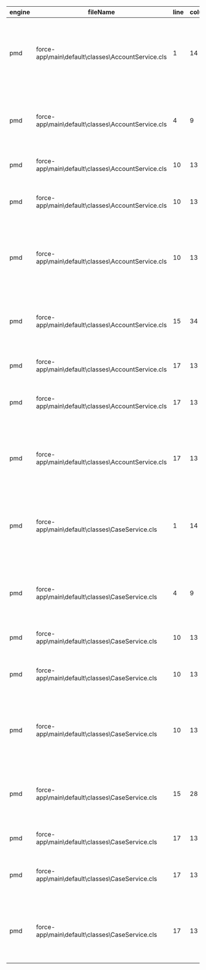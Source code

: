 | engine | fileName                                          | line | column | endLine | endColumn | severity | ruleName                  | category    | url                                                                                        | message                                                                 | normalizedSeverity |
| ------ | ------------------------------------------------- | ---- | ------ | ------- | --------- | -------- | ------------------------- | ----------- | ------------------------------------------------------------------------------------------ | ----------------------------------------------------------------------- | ------------------ |
| pmd    | force-app\main\default\classes\AccountService.cls | 1    | 14     | 1       | 27        | 3        | ApexSharingViolations     | Security    | https://pmd.github.io/pmd-6.55.0/pmd_rules_apex_security.html#apexsharingviolations        | Apex classes should declare a sharing model if DML or SOQL/SOSL is used | 3                  |
| pmd    | force-app\main\default\classes\AccountService.cls | 4    | 9      | 4       | 17        | 3        | ApexCRUDViolation         | Security    | https://pmd.github.io/pmd-6.55.0/pmd_rules_apex_security.html#apexcrudviolation            | Validate CRUD permission before SOQL/DML operation or enforce user mode | 3                  |
| pmd    | force-app\main\default\classes\AccountService.cls | 10   | 13     | 10      | 21        | 3        | AvoidDmlStatementsInLoops | Performance | https://pmd.github.io/pmd-6.55.0/pmd_rules_apex_performance.html#avoiddmlstatementsinloops | Avoid DML statements inside loops                                       | 3                  |
| pmd    | force-app\main\default\classes\AccountService.cls | 10   | 13     | 10      | 21        | 3        | OperationWithLimitsInLoop | Performance | https://pmd.github.io/pmd-6.55.0/pmd_rules_apex_performance.html#operationwithlimitsinloop | Avoid operations in loops that may hit governor limits                  | 3                  |
| pmd    | force-app\main\default\classes\AccountService.cls | 10   | 13     | 10      | 21        | 3        | ApexCRUDViolation         | Security    | https://pmd.github.io/pmd-6.55.0/pmd_rules_apex_security.html#apexcrudviolation            | Validate CRUD permission before SOQL/DML operation or enforce user mode | 3                  |
| pmd    | force-app\main\default\classes\AccountService.cls | 15   | 34     | 15      | 57        | 3        | ApexCRUDViolation         | Security    | https://pmd.github.io/pmd-6.55.0/pmd_rules_apex_security.html#apexcrudviolation            | Validate CRUD permission before SOQL/DML operation or enforce user mode | 3                  |
| pmd    | force-app\main\default\classes\AccountService.cls | 17   | 13     | 17      | 21        | 3        | AvoidDmlStatementsInLoops | Performance | https://pmd.github.io/pmd-6.55.0/pmd_rules_apex_performance.html#avoiddmlstatementsinloops | Avoid DML statements inside loops                                       | 3                  |
| pmd    | force-app\main\default\classes\AccountService.cls | 17   | 13     | 17      | 21        | 3        | OperationWithLimitsInLoop | Performance | https://pmd.github.io/pmd-6.55.0/pmd_rules_apex_performance.html#operationwithlimitsinloop | Avoid operations in loops that may hit governor limits                  | 3                  |
| pmd    | force-app\main\default\classes\AccountService.cls | 17   | 13     | 17      | 21        | 3        | ApexCRUDViolation         | Security    | https://pmd.github.io/pmd-6.55.0/pmd_rules_apex_security.html#apexcrudviolation            | Validate CRUD permission before SOQL/DML operation or enforce user mode | 3                  |
| pmd    | force-app\main\default\classes\CaseService.cls    | 1    | 14     | 1       | 24        | 3        | ApexSharingViolations     | Security    | https://pmd.github.io/pmd-6.55.0/pmd_rules_apex_security.html#apexsharingviolations        | Apex classes should declare a sharing model if DML or SOQL/SOSL is used | 3                  |
| pmd    | force-app\main\default\classes\CaseService.cls    | 4    | 9      | 4       | 17        | 3        | ApexCRUDViolation         | Security    | https://pmd.github.io/pmd-6.55.0/pmd_rules_apex_security.html#apexcrudviolation            | Validate CRUD permission before SOQL/DML operation or enforce user mode | 3                  |
| pmd    | force-app\main\default\classes\CaseService.cls    | 10   | 13     | 10      | 21        | 3        | AvoidDmlStatementsInLoops | Performance | https://pmd.github.io/pmd-6.55.0/pmd_rules_apex_performance.html#avoiddmlstatementsinloops | Avoid DML statements inside loops                                       | 3                  |
| pmd    | force-app\main\default\classes\CaseService.cls    | 10   | 13     | 10      | 21        | 3        | OperationWithLimitsInLoop | Performance | https://pmd.github.io/pmd-6.55.0/pmd_rules_apex_performance.html#operationwithlimitsinloop | Avoid operations in loops that may hit governor limits                  | 3                  |
| pmd    | force-app\main\default\classes\CaseService.cls    | 10   | 13     | 10      | 21        | 3        | ApexCRUDViolation         | Security    | https://pmd.github.io/pmd-6.55.0/pmd_rules_apex_security.html#apexcrudviolation            | Validate CRUD permission before SOQL/DML operation or enforce user mode | 3                  |
| pmd    | force-app\main\default\classes\CaseService.cls    | 15   | 28     | 15      | 48        | 3        | ApexCRUDViolation         | Security    | https://pmd.github.io/pmd-6.55.0/pmd_rules_apex_security.html#apexcrudviolation            | Validate CRUD permission before SOQL/DML operation or enforce user mode | 3                  |
| pmd    | force-app\main\default\classes\CaseService.cls    | 17   | 13     | 17      | 21        | 3        | AvoidDmlStatementsInLoops | Performance | https://pmd.github.io/pmd-6.55.0/pmd_rules_apex_performance.html#avoiddmlstatementsinloops | Avoid DML statements inside loops                                       | 3                  |
| pmd    | force-app\main\default\classes\CaseService.cls    | 17   | 13     | 17      | 21        | 3        | OperationWithLimitsInLoop | Performance | https://pmd.github.io/pmd-6.55.0/pmd_rules_apex_performance.html#operationwithlimitsinloop | Avoid operations in loops that may hit governor limits                  | 3                  |
| pmd    | force-app\main\default\classes\CaseService.cls    | 17   | 13     | 17      | 21        | 3        | ApexCRUDViolation         | Security    | https://pmd.github.io/pmd-6.55.0/pmd_rules_apex_security.html#apexcrudviolation            | Validate CRUD permission before SOQL/DML operation or enforce user mode | 3                  |
